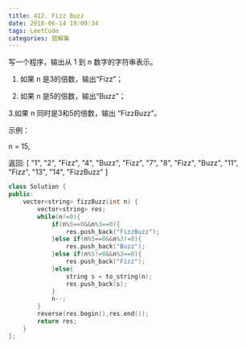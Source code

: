 ```yaml
---
title: 412. Fizz Buzz
date: 2018-06-14 19:09:34
tags: LeetCode
categories: 题解集
---
```


写一个程序，输出从 1 到 n 数字的字符串表示。

1. 如果 n 是3的倍数，输出“Fizz”；

2. 如果 n 是5的倍数，输出“Buzz”；

3.如果 n 同时是3和5的倍数，输出 “FizzBuzz”。

示例：

n = 15,

返回:
[
    "1",
    "2",
    "Fizz",
    "4",
    "Buzz",
    "Fizz",
    "7",
    "8",
    "Fizz",
    "Buzz",
    "11",
    "Fizz",
    "13",
    "14",
    "FizzBuzz"
]

```cpp
class Solution {
public:
    vector<string> fizzBuzz(int n) {
        vector<string> res;
        while(n!=0){
            if(n%5==0&&n%3==0){
                res.push_back("FizzBuzz");
            }else if(n%5==0&&n%3!=0){
                res.push_back("Buzz");
            }else if(n%5!=0&&n%3==0){
                res.push_back("Fizz");
            }else{
                string s = to_string(n);
                res.push_back(s);
            }
            n--;
        }
        reverse(res.begin(),res.end());
        return res;
    }
};
```